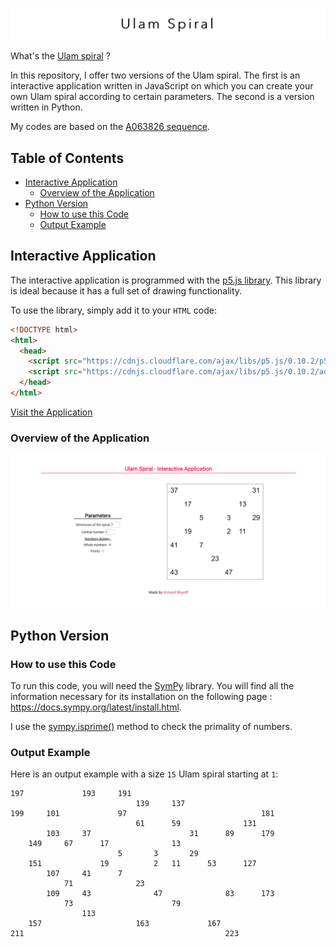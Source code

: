 ![readme_title](readme_title.png)

What's the [Ulam spiral](https://en.wikipedia.org/wiki/Ulam_spiral) ?

In this repository, I offer two versions of the Ulam spiral. 
The first is an interactive application written in JavaScript on which you can create your own Ulam spiral according to certain parameters.
The second is a version written in Python.

My codes are based on the [A063826 sequence](https://oeis.org/A063826).

## Table of Contents

* [Interactive Application](#interactive-application)
  * [Overview of the Application](#overview-of-the-application)
* [Python Version](#python-version)
  * [How to use this Code](#how-to-use-this-code)
  * [Output Example](#output-example)

##  Interactive Application

The interactive application is programmed with the [p5.js library](https://p5js.org/). This library is ideal because it has a full set of drawing functionality.

To use the library, simply add it to your ```HTML``` code:
```html
<!DOCTYPE html>
<html>
  <head>
    <script src="https://cdnjs.cloudflare.com/ajax/libs/p5.js/0.10.2/p5.js"></script>
    <script src="https://cdnjs.cloudflare.com/ajax/libs/p5.js/0.10.2/addons/p5.sound.min.js"></script>
  </head>
</html>
```

[Visit the Application](https://editor.p5js.org/armandwayoff/present/nq-eqxibK)

### Overview of the Application

![overview-application](illustration_image/overview-application.png)

## Python Version

### How to use this Code

To run this code, you will need the [SymPy](https://www.sympy.org/en/index.html) library. You will find all the information necessary for its installation on the following page : <https://docs.sympy.org/latest/install.html>.

 I use the [sympy.isprime()](https://www.geeksforgeeks.org/python-sympy-isprime-method/) method to check the primality of numbers.

### Output Example

Here is an output example with a size ```15``` Ulam spiral starting at ```1```:

```
197	   	   	  	193	  	191	   	  	   	  	   	   	   	   
   	   	   	  	   	  	   	139	  	137	  	   	   	   	   
199	   	101	  	   	  	97 	   	  	   	  	   	   	   	181
   	   	   	  	   	  	   	61 	  	59 	  	   	   	131	   
   	   	103	  	37 	  	   	   	  	   	31	   	89 	   	179
   	149	   	67	   	17	   	   	  	13 	  	   	   	   	   
   	   	   	  	   	  	5  	   	3 	   	29	   	   	   	   
   	151	   	  	   	19	   	   	2 	11 	  	53 	   	127	   
   	   	107	  	41 	  	7  	   	  	   	  	   	   	   	   
   	   	   	71	   	  	   	23 	  	   	  	   	   	   	   
   	   	109	  	43 	  	   	   	47	   	  	   	83 	   	173
   	   	   	73	   	  	   	   	  	79 	  	   	   	   	   
   	   	   	  	113	  	   	   	  	   	  	   	   	   	   
   	157	   	  	   	  	   	163	  	   	  	167	   	   	   
211	   	   	  	   	  	   	   	  	   	  	   	223	   	   
```
